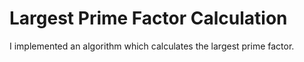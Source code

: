 Largest Prime Factor Calculation
==========

I implemented an algorithm which calculates the largest prime factor.